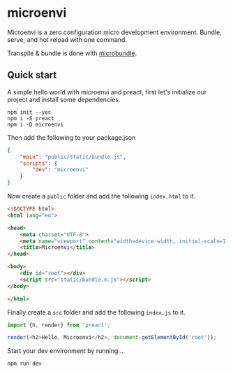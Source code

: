 # microenvi

Microenvi is a zero configuration micro development environment. Bundle, serve, and hot reload with one command.

Transpile & bundle is done with [microbundle](https://github.com/developit/microbundle).

## Quick start

A simple hello world with microenvi and preact, first let's initialize our project and install some dependencies.

`npm init --yes`
<br />
`npm i -S preact`
<br />
`npm i -D microenvi`

Then add the following to your package.json

```json
{
	"main": "public/static/bundle.js",
	"scripts": {
		"dev": "microenvi"
	}
}
```

Now create a `public` folder and add the following `index.html` to it.

```html
<!DOCTYPE html>
<html lang="en">

<head>
	<meta charset="UTF-8">
	<meta name="viewport" content="width=device-width, initial-scale=1.0">
	<title>Microenvi</title>
</head>

<body>
	<div id="root"></div>
	<script src="static/bundle.m.js"></script>
</body>

</html>
```

Finally create a `src` folder and add the following `index.js` to it.

```javascript
import {h, render} from 'preact';

render(<h2>Hello, Microenvi</h2>, document.getElementById('root'));
```

Start your dev environment by running...

`npm run dev`
